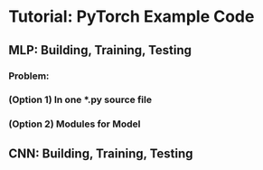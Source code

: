 # Tutorial: PyTorch Example Code

## MLP: Building, Training, Testing &#x20;

### Problem:&#x20;



### (Option 1) In one \*.py source file



### (Option 2) Modules for Model&#x20;





## CNN: Building, Training, Testing



## &#x20;
